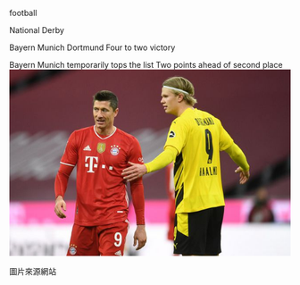 football

National Derby

Bayern Munich
Dortmund
Four to two victory

Bayern Munich temporarily tops the list
Two points ahead of second place
![bayern](./bayern.jpg)

圖片來源網站
